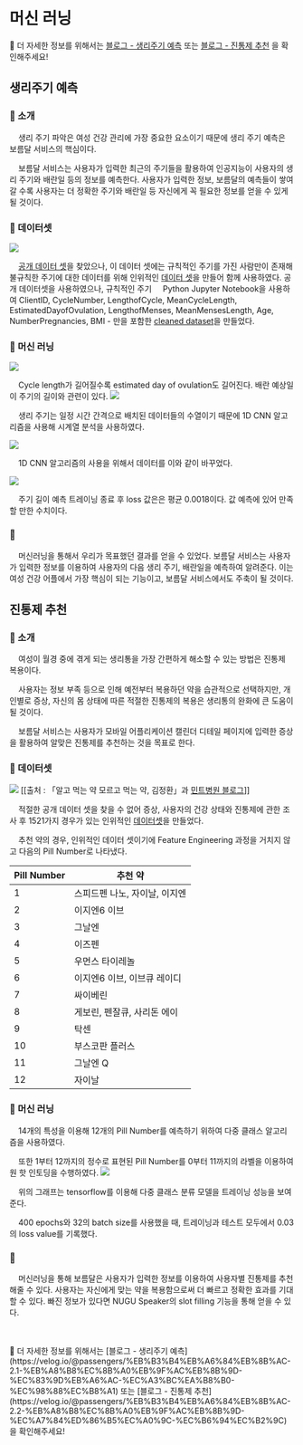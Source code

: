 # 머신 러닝

🔎 더 자세한 정보를 위해서는 [블로그 - 생리주기 예측](https://velog.io/@passengers/%EB%B3%B4%EB%A6%84%EB%8B%AC-2.1-%EB%A8%B8%EC%8B%A0%EB%9F%AC%EB%8B%9D-%EC%83%9D%EB%A6%AC-%EC%A3%BC%EA%B8%B0-%EC%98%88%EC%B8%A1) 또는 [블로그 - 진통제 추천](https://velog.io/@passengers/%EB%B3%B4%EB%A6%84%EB%8B%AC-2.2-%EB%A8%B8%EC%8B%A0%EB%9F%AC%EB%8B%9D-%EC%A7%84%ED%86%B5%EC%A0%9C-%EC%B6%94%EC%B2%9C) 을 확인해주세요!


## 생리주기 예측
### 📍 소개

&nbsp;&nbsp;&nbsp;&nbsp;생리 주기 파악은 여성 건강 관리에 가장 중요한 요소이기 때문에 생리 주기 예측은 보름달 서비스의 핵심이다. 

&nbsp;&nbsp;&nbsp;&nbsp;보름달 서비스는 사용자가 입력한 최근의 주기들을 활용하여 인공지능이 사용자의 생리 주기와 배란일 등의 정보를 예측한다. 사용자가 입력한 정보, 보름달의 예측들이 쌓여갈 수록 사용자는 더 정확한 주기와 배란일 등 자신에게 꼭 필요한 정보를 얻을 수 있게 될 것이다. 

### 📍 데이터셋


![](https://images.velog.io/images/passengers/post/4fb650b1-7244-47df-8c00-0e1cddde22da/image.png)

&nbsp;&nbsp;&nbsp;&nbsp;[공개 데이터 셋](https://epublications.marquette.edu/data_nfp/7/)을 찾았으나, 이 데이터 셋에는 규칙적인 주기를 가진 사람만이 존재해 불규칙한 주기에 대한 데이터를 위해 인위적인 [데이터 셋](https://docs.google.com/spreadsheets/d/1dgA92cMf24v6mVbfLOlIx4PBlI-sbjkncZ-7wOgB7Bk/edit#gid=0)을 만들어 함께 사용하였다. 
공개 데이터셋을 사용하였으나, 규칙적인 주기
&nbsp;&nbsp;&nbsp;&nbsp;Python Jupyter Notebook을 사용하여 ClientID, CycleNumber, LengthofCycle, MeanCycleLength, EstimatedDayofOvulation, LengthofMenses, MeanMensesLength, Age, NumberPregnancies, BMI - 만을 포함한 [cleaned dataset](https://github.com/Passengers-HY/Machine-Learning/blob/master/datasetcleaned.csv)을 만들었다.


### 📍 머신 러닝

![](https://images.velog.io/images/passengers/post/139129a3-de44-461f-88aa-cdb1bd4d0d41/image.png)

&nbsp;&nbsp;&nbsp;&nbsp;Cycle length가 길어질수록 estimated day of ovulation도 길어진다. 배란 예상일이 주기의 길이와 관련이 있다. 
![](https://images.velog.io/images/passengers/post/380c1dfa-82b2-45e5-b014-1c2bd28e62b5/cnn%20algorithm.PNG)

&nbsp;&nbsp;&nbsp;&nbsp;생리 주기는 일정 시간 간격으로 배치된 데이터들의 수열이기 때문에 1D CNN 알고리즘을 사용해 시계열 분석을 사용하였다. 

![](https://images.velog.io/images/passengers/post/0fb0641d-abc5-4b20-9034-0f4a8f033618/image.png)

&nbsp;&nbsp;&nbsp;&nbsp;1D CNN 알고리즘의 사용을 위해서 데이터를 이와 같이 바꾸었다. 

![](https://images.velog.io/images/passengers/post/b270a6e0-0155-4f7a-b3e0-bca379a57de4/lossvaluecycle.PNG)

&nbsp;&nbsp;&nbsp;&nbsp;주기 길이 예측 트레이닝 종료 후 loss 값은은 평균 0.0018이다. 값 예측에 있어 만족할 만한 수치이다.

### 📍
&nbsp;&nbsp;&nbsp;&nbsp;머신러닝을 통해서 우리가 목표했던 결과를 얻을 수 있었다. 보름달 서비스는 사용자가 입력한 정보를 이용하여 사용자의 다음 생리 주기, 배란일을 예측하여 알려준다. 이는 여성 건강 어플에서 가장 핵심이 되는 기능이고, 보름달 서비스에서도 주축이 될 것이다.


## 진통제 추천
### 📍 소개

&nbsp;&nbsp;&nbsp;&nbsp;여성이 월경 중에 겪게 되는 생리통을 가장 간편하게 해소할 수 있는 방법은 진통제 복용이다. 

&nbsp;&nbsp;&nbsp;&nbsp;사용자는 정보 부족 등으로 인해 예전부터 복용하던 약을 습관적으로 선택하지만, 개인별로 증상, 자신의 몸 상태에 따른 적절한 진통제의 복용은 생리통의 완화에 큰 도움이 될 것이다. 

&nbsp;&nbsp;&nbsp;&nbsp;보름달 서비스는 사용자가 모바일 어플리케이션 캘린더 디테일 페이지에 입력한 증상을 활용하여 알맞은 진통제를 추천하는 것을 목표로 한다.

### 📍 데이터셋

![](https://images.velog.io/images/passengers/post/40425e44-9982-4a6c-a922-453ac656ca6a/image.png) [[출처 : 「알고 먹는 약 모르고 먹는 약, 김정환」과 [민트병원 블로그](https://m.blog.naver.com/shamadeo/221358735509)]]

&nbsp;&nbsp;&nbsp;&nbsp;적절한 공개 데이터 셋을 찾을 수 없어 증상, 사용자의 건강 상태와 진통제에 관한 조사 후 1521가지 경우가 있는 인위적인 [데이터셋](https://github.com/Passengers-HY/Machine-Learning/blob/master/ds_pills.csv)을 만들었다.

&nbsp;&nbsp;&nbsp;&nbsp;추천 약의 경우, 인위적인 데이터 셋이기에 Feature Engineering 과정을 거치지 않고 다음의 Pill Number로 나타냈다.


| Pill Number | 추천 약 |
|---| --- |
| 1 | 스피드펜 나노, 자이날, 이지엔 |
| 2 | 이지엔6 이브 |
| 3 | 그날엔 |
| 4 | 이즈펜 |
| 5 | 우먼스 타이레놀 |
| 6 | 이지엔6 이브, 이브큐 레이디 |
| 7 | 싸이베린 |
| 8 | 게보린, 펜잘큐, 사리돈 에이 |
| 9 | 탁센 |
| 10 | 부스코판 플러스  |
| 11 | 그날엔 Q |
| 12 | 자이날 |


### 📍 머신 러닝

&nbsp;&nbsp;&nbsp;&nbsp;14개의 특성을 이용해 12개의 Pill Number를 예측하기 위하여 다중 클래스 알고리즘을 사용하였다. 

&nbsp;&nbsp;&nbsp;&nbsp;또한 1부터 12까지의 정수로 표현된 Pill Number를 0부터 11까지의 라벨을 이용하여 원 핫 인토딩을 수행하였다. 
![](https://images.velog.io/images/passengers/post/e134136c-d75e-4fc3-9808-534ebb0e1933/a.jpg)

&nbsp;&nbsp;&nbsp;&nbsp;위의 그래프는 tensorflow를 이용해 다중 클래스 분류 모델을 트레이닝 성능을 보여준다. 

&nbsp;&nbsp;&nbsp;&nbsp;400 epochs와 32의 batch size를 사용했을 때, 트레이닝과 테스트 모두에서 0.03의 loss value를 기록했다.

### 📍 

&nbsp;&nbsp;&nbsp;&nbsp;머신러닝을 통해 보름달은 사용자가 입력한 정보를 이용하여 사용자별 진통제를 추천해줄 수 있다. 사용자는 자신에게 맞는 약을 복용함으로써 더 빠르고 정확한 효과를 기대할 수 있다. 빠진 정보가 있다면 NUGU Speaker의 slot filling 기능을 통해 얻을 수 있다.


</br>
</br>
🔎 더 자세한 정보를 위해서는 [블로그 - 생리주기 예측](https://velog.io/@passengers/%EB%B3%B4%EB%A6%84%EB%8B%AC-2.1-%EB%A8%B8%EC%8B%A0%EB%9F%AC%EB%8B%9D-%EC%83%9D%EB%A6%AC-%EC%A3%BC%EA%B8%B0-%EC%98%88%EC%B8%A1) 또는 [블로그 - 진통제 추천](https://velog.io/@passengers/%EB%B3%B4%EB%A6%84%EB%8B%AC-2.2-%EB%A8%B8%EC%8B%A0%EB%9F%AC%EB%8B%9D-%EC%A7%84%ED%86%B5%EC%A0%9C-%EC%B6%94%EC%B2%9C) 을 확인해주세요!
